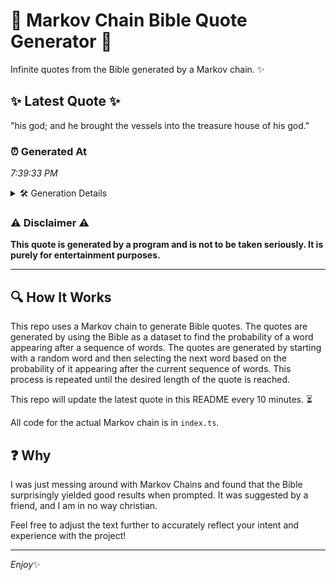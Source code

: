 # 📖 Markov Chain Bible Quote Generator 📖

Infinite quotes from the Bible generated by a Markov chain. ✨

## ✨ Latest Quote ✨
"his god; and he brought the vessels into the treasure house of his god."

### ⏰ Generated At
*7:39:33 PM*

<details>
    <summary>🛠️ Generation Details</summary>
    <p>
        <strong>🌱 Seed:</strong> his<br>
        <strong>🔄 Iterations:</strong> 13<br>
        <strong>📜 Context History:</strong><br>[ his ]: god;<br>[ his, god; ]: and<br>[ his, god;, and ]: he<br>[ his, god;, and, he ]: brought<br>[ his, god;, and, he, brought ]: the<br>[ his, god;, and, he, brought, the ]: vessels<br>[ god;, and, he, brought, the, vessels ]: into<br>[ and, he, brought, the, vessels, into ]: the<br>[ he, brought, the, vessels, into, the ]: treasure<br>[ brought, the, vessels, into, the, treasure ]: house<br>[ the, vessels, into, the, treasure, house ]: of<br>[ vessels, into, the, treasure, house, of ]: his<br>[ into, the, treasure, house, of, his ]: god.<br>
    </p>
</details>

### ⚠️ Disclaimer ⚠️
**This quote is generated by a program and is not to be taken seriously. It is purely for entertainment purposes.**

---

## 🔍 How It Works

This repo uses a Markov chain to generate Bible quotes. The quotes are generated by using the Bible as a dataset to find the probability of a word appearing after a sequence of words. The quotes are generated by starting with a random word and then selecting the next word based on the probability of it appearing after the current sequence of words. This process is repeated until the desired length of the quote is reached.

This repo will update the latest quote in this README every 10 minutes. ⏳

All code for the actual Markov chain is in `index.ts`.

## ❓ Why

I was just messing around with Markov Chains and found that the Bible surprisingly yielded good results when prompted. 
It was suggested by a friend, and I am in no way christian.

Feel free to adjust the text further to accurately reflect your intent and experience with the project!

---

*Enjoy*✨
